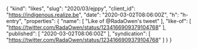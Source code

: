 {
  "kind": "likes",
  "slug": "2020/03/ejppy",
  "client_id": "https://indigenous.realize.be",
  "date": "2020-03-02T08:06:00Z",
  "h": "h-entry",
  "properties": {
    "name": [
      "Like of @RadaOwen's tweet"
    ],
    "like-of": [
      "https://twitter.com/RadaOwen/status/1234166909379104768"
    ],
    "published": [
      "2020-03-02T08:06:00Z"
    ],
    "syndication": [
      "https://twitter.com/RadaOwen/status/1234166909379104768"
    ]
  }
}
